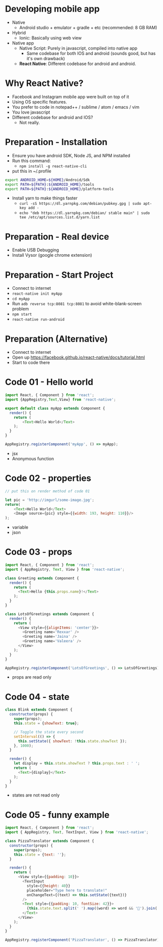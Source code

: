 # Developing mobile app
* Native
    - Android studio + emulator + gradle + etc (recommended: 8 GB RAM)
* Hybrid
    - Ionic: Basically using web view
* Native app
    - Native Script: Purely in javascript, compiled into native app
        - Same codebase for both IOS and android (sounds good, but has it's own drawback)
    - __React Native__: Different codebase for android and android.

# Why React Native?
* Facebook and Instagram mobile app were built on top of it
* Using OS specific features.
* You prefer to code in notepad++ / sublime / atom / emacs / vim
* You love javascript
* Different codebase for android and IOS?
    - Not really.

# Preparation - Installation
* Ensure you have android SDK, Node JS, and NPM installed
* Run this command:
    - `npm install -g react-native-cli`
* put this in ~/.profile 
```bash
export ANDROID_HOME=${HOME}/Android/Sdk
export PATH=${PATH}:${ANDROID_HOME}/tools
export PATH=${PATH}:${ANDROID_HOME}/platform-tools
```
* Install yarn to make things faster
    - `curl -sS https://dl.yarnpkg.com/debian/pubkey.gpg | sudo apt-key add -`
    - `echo "deb https://dl.yarnpkg.com/debian/ stable main" | sudo tee /etc/apt/sources.list.d/yarn.list`

# Preparation - Real device
* Enable USB Debugging
* Install Vysor (google chrome extension)

# Preparation - Start Project
* Connect to internet
* `react-native init myApp`
* `cd myApp`
* Run `adb reverse tcp:8081 tcp:8081` to avoid white-blank-screen problem
* `npm start`
* `react-native run-android`

# Preparation (Alternative)
* Connect to internet
* Open up https://facebook.github.io/react-native/docs/tutorial.html
* Start to code there

# Code 01 - Hello world
```javascript
import React, { Component } from 'react';
import {AppRegistry,Text,View} from 'react-native';

export default class myApp extends Component {
  render() {
    return (
        <Text>Hello World</Text>
    );
  }
}

AppRegistry.registerComponent('myApp', () => myApp);
```

* jsx
* Anonymous function

# Code 02 - properties
```javascript
// put this on render method of code 01

let pic = 'http://imgurl/some-image.jpg';
return(
    <Text>Hello World</Text>
    <Image source={pic} style={{width: 193, height: 110}}/>
);
```
* variable
* json

# Code 03 - props
```javascript
import React, { Component } from 'react';
import { AppRegistry, Text, View } from 'react-native';

class Greeting extends Component {
  render() {
    return (
      <Text>Hello {this.props.name}!</Text>
    );
  }
}

class LotsOfGreetings extends Component {
  render() {
    return (
      <View style={{alignItems: 'center'}}>
        <Greeting name='Rexxar' />
        <Greeting name='Jaina' />
        <Greeting name='Valeera' />
      </View>
    );
  }
}

AppRegistry.registerComponent('LotsOfGreetings', () => LotsOfGreetings);
```
* props are read only

# Code 04 - state
```javascript
class Blink extends Component {
  constructor(props) {
    super(props);
    this.state = {showText: true};

    // Toggle the state every second
    setInterval(() => {
      this.setState({ showText: !this.state.showText });
    }, 1000);
  }

  render() {
    let display = this.state.showText ? this.props.text : ' ';
    return (
      <Text>{display}</Text>
    );
  }
}
```
* states are not read only

# Code 05 - funny example
```javascript
import React, { Component } from 'react';
import { AppRegistry, Text, TextInput, View } from 'react-native';

class PizzaTranslator extends Component {
  constructor(props) {
    super(props);
    this.state = {text: ''};
  }

  render() {
    return (
      <View style={{padding: 10}}>
        <TextInput
          style={{height: 40}}
          placeholder="Type here to translate!"
          onChangeText={(text) => this.setState({text})}
        />
        <Text style={{padding: 10, fontSize: 42}}>
          {this.state.text.split(' ').map((word) => word && '🍕').join(' ')}
        </Text>
      </View>
    );
  }
}

AppRegistry.registerComponent('PizzaTranslator', () => PizzaTranslator);
```
